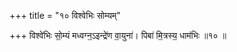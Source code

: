 +++
title = "१० विश्वेभिः सोम्यम्"

+++
विश्वे॑भिः सो॒म्यं मध्वग्न॒ऽइन्द्रे॑ण वा॒युना॑। पिबा॑ मि॒त्रस्य॒ धाम॑भिः ॥१० ॥